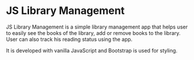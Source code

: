 # JS Library Management

JS Library Management is a simple library management app that helps user to easily see the books of the library, add or remove books to the library. User can also track his reading status using the app.

It is developed with vanilla JavaScript and Bootstrap is used for  styling.